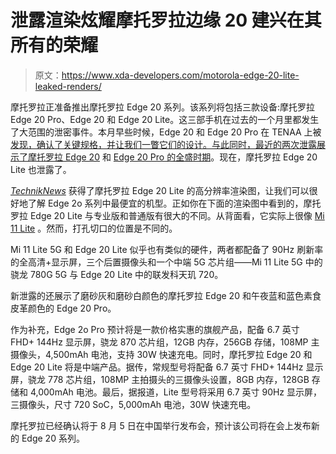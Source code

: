 # 泄露渲染炫耀摩托罗拉边缘 20 建兴在其所有的荣耀

> 原文：<https://www.xda-developers.com/motorola-edge-20-lite-leaked-renders/>

摩托罗拉正准备推出摩托罗拉 Edge 20 系列。该系列将包括三款设备:摩托罗拉 Edge 20 Pro、Edge 20 和 Edge 20 Lite。这三部手机在过去的一个月里都发生了大范围的泄密事件。本月早些时候，Edge 20 和 Edge 20 Pro 在 TENAA 上被[发现，确认了关键规格，并让我们一瞥它们的设计。与此同时，最近的两次泄露](https://www.xda-developers.com/motorola-edge-20-pro-tenna-certification/)[展示了摩托罗拉 Edge 20](https://www.xda-developers.com/motorola-edge-20-leaked-renders/) 和 [Edge 20 Pro 的全盛时期](https://www.xda-developers.com/motorola-edge-20-pro-leaked-render/)。现在，摩托罗拉 Edge 20 Lite 也泄露了。

[*TechnikNews*](https://www.techniknews.net/news/motorola-edge-20-serie-alle-informationen-vorab-exklusiv/) 获得了摩托罗拉 Edge 20 Lite 的高分辨率渲染图，让我们可以很好地了解 Edge 2o 系列中最便宜的机型。正如你在下面的渲染图中看到的，摩托罗拉 Edge 20 Lite 与专业版和普通版有很大的不同。从背面看，它实际上很像 [Mi 11 Lite](https://www.xda-developers.com/mi-11-lite-mi-watch-revolve-active-india-launch/) 。然而，打孔切口的位置是不同的。

Mi 11 Lite 5G 和 Edge 20 Lite 似乎也有类似的硬件，两者都配备了 90Hz 刷新率的全高清+显示屏，三个后置摄像头和一个中端 5G 芯片组——Mi 11 Lite 5G 中的骁龙 780G 5G 与 Edge 20 Lite 中的联发科天玑 720。

新泄露的还展示了磨砂灰和磨砂白颜色的摩托罗拉 Edge 20 和午夜蓝和蓝色素食皮革颜色的 Edge 20 Pro。

作为补充，Edge 2o Pro 预计将是一款价格实惠的旗舰产品，配备 6.7 英寸 FHD+ 144Hz 显示屏，骁龙 870 芯片组，12GB 内存，256GB 存储，108MP 主摄像头，4,500mAh 电池，支持 30W 快速充电。同时，摩托罗拉 Edge 20 和 Edge 20 Lite 将是中端产品。据传，常规型号将配备 6.7 英寸 FHD+ 144Hz 显示屏，骁龙 778 芯片组，108MP 主拍摄头的三摄像头设置，8GB 内存，128GB 存储和 4,000mAh 电池。最后，据报道，Lite 型号将采用 6.7 英寸 90Hz 显示屏，三摄像头，尺寸 720 SoC，5,000mAh 电池，30W 快速充电。

摩托罗拉已经确认将于 8 月 5 日在中国举行发布会，预计该公司将在会上发布新的 Edge 20 系列。